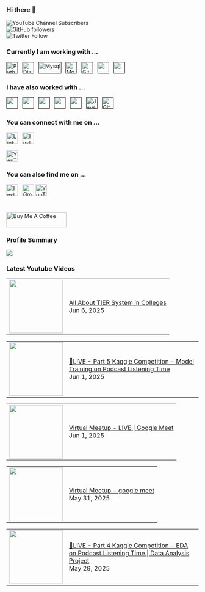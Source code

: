 ### Hi there 👋

![YouTube Channel Subscribers](https://img.shields.io/youtube/channel/subscribers/UCgmk1KXmrHXt_DO0kScyVmQ?style=social)  
![GitHub followers](https://img.shields.io/github/followers/misrapk?style=social)  
![Twitter Follow](https://img.shields.io/twitter/follow/peeyushkmisra?style=social)

### Currently I am working with ...

<a href="" target="_blank" title="Python" rel="noreferrer"><img src="https://www.vectorlogo.zone/logos/python/python-vertical.svg" alt="Python" width="30" height="30"/></a>&nbsp;&nbsp;
<a href="" target="_blank" title="Django" rel="noreferrer"><img src="https://www.vectorlogo.zone/logos/djangoproject/djangoproject-icon.svg" alt="Django" width="30" height="30"/></a>&nbsp;&nbsp;
<a href="" target="_blank" title="Mysql" rel="noreferrer"><img src="https://www.vectorlogo.zone/logos/mysql/mysql-official.svg" alt="Mysql" width="60" height="30"/></a>&nbsp;&nbsp;
<a href="" target="_blank" title="MongoDB" rel="noreferrer"><img src="https://www.vectorlogo.zone/logos/mongodb/mongodb-icon.svg" alt="Mongo" width="30" height="30"/></a>&nbsp;&nbsp;
<a href="" target="_blank" title="GitHub" rel="noreferrer"><img src="https://www.vectorlogo.zone/logos/github/github-tile.svg" alt="GitHub" width="30" height="30"/></a>&nbsp;&nbsp;
<a href="" title="Golang" target="_blank" rel="noreferrer"><img src="https://www.vectorlogo.zone/logos/golang/golang-official.svg" alt="" width="30" height="30"/></a>&nbsp;&nbsp;
<a href="" title="Docker" target="_blank" rel="noreferrer"><img src="https://www.vectorlogo.zone/logos/docker/docker-icon.svg" alt="" width="30" height="30"/></a>&nbsp;&nbsp;


### I have also worked with ...
<a href="" title="C" target="_blank" rel="noreferrer"><img src="https://upload.wikimedia.org/wikipedia/commons/1/19/C_Logo.png" alt="" width="30" height="30"/></a>&nbsp;&nbsp;
<a href="" title="C++" target="_blank" rel="noreferrer"><img src="https://upload.wikimedia.org/wikipedia/commons/thumb/1/18/ISO_C%2B%2B_Logo.svg/1822px-ISO_C%2B%2B_Logo.svg.png" alt="" width="30" height="30"/></a>&nbsp;&nbsp;
<a href="" title="HTML" target="_blank" rel="noreferrer"><img src="https://www.vectorlogo.zone/logos/w3_html5/w3_html5-icon.svg" alt="" width="30" height="30"/></a>&nbsp;&nbsp;
<a href="" title="CSS" target="_blank" rel="noreferrer"><img src="https://www.vectorlogo.zone/logos/w3_css/w3_css-icon.svg" alt="" width="30" height="30"/></a>&nbsp;&nbsp;
<a href="" title="Postman" target="_blank" rel="noreferrer"><img src="https://www.vectorlogo.zone/logos/getpostman/getpostman-icon.svg" alt="" width="30" height="30"/></a>&nbsp;&nbsp;
<a href="" target="_blank" title="JavaScript" rel="noreferrer"><img src="https://www.freepnglogos.com/uploads/javascript-png/javascript-vector-logo-yellow-png-transparent-javascript-vector-12.png" alt="JavaScript" width="30" height="30"/></a>&nbsp;&nbsp;
<a href="" target="_blank" title="Git" rel="noreferrer"><img src="https://www.vectorlogo.zone/logos/git-scm/git-scm-icon.svg" alt="Git" width="30" height="30"/></a>&nbsp;&nbsp;


### You can connect with me on ...

<a href="https://www.linkedin.com/in/peeyushkmisra/" title="peeyushkmisra" target="_blank" rel="noreferrer"><img src="https://www.vectorlogo.zone/logos/linkedin/linkedin-tile.svg" alt="LinkedIn" width="30" height="30"/></a>&nbsp;&nbsp;
<a href="hhttps://www.instagram.com/letscode_daily//" title="letscode_daily" target="_blank" rel="noreferrer"><img src="https://www.vectorlogo.zone/logos/instagram/instagram-icon.svg" alt="Instagram" width="30" height="30"/></a>

<a href="https://www.youtube.com/channel/UCgmk1KXmrHXt_DO0kScyVmQ" title="@peeyushkmisra" target="_blank" rel="noreferrer"><img src="https://www.vectorlogo.zone/logos/youtube/youtube-icon.svg" alt="YouTube" width="30" height="30"/></a>

### You can also find me on ...

<a href="https://www.instagram.com/peeyushkmisra/" title="peeyushkmisra" target="_blank" rel="noreferrer"><img src="https://www.vectorlogo.zone/logos/instagram/instagram-icon.svg" alt="Instagram" width="30" height="30"/></a>&nbsp;&nbsp;
<a href="mailto:peeyushkmisra@gmail.com" target="_blank" title="peeyushkmisra@gmail.com" rel="noreferrer"><img src="https://www.vectorlogo.zone/logos/gmail/gmail-tile.svg" alt="Gmail" width="30" height="30"/></a>
<a href="https://www.youtube.com/channel/UCgmk1KXmrHXt_DO0kScyVmQ" title="@peeyushkmisra" target="_blank" rel="noreferrer"><img src="https://www.vectorlogo.zone/logos/youtube/youtube-icon.svg" alt="YouTube" width="30" height="30"/></a>

# 

<!-- <a href="https://www.buymeacoffee.com/peeyushkmisra" target="_blank"><img src="https://www.buymeacoffee.com/assets/img/custom_images/orange_img.png" alt="Buy Me A Coffee" style="height: 40px !important;width: 154px !important;box-shadow: 0px 3px 2px 0px rgba(190, 190, 190, 0.5) !important;-webkit-box-shadow: 0px 3px 2px 0px rgba(190, 190, 190, 0.5) !important;" ></a> -->
<a href="https://www.buymeacoffee.com/peeyushkmisra" target="_blank"><img src="https://cdn.buymeacoffee.com/buttons/v2/default-yellow.png" alt="Buy Me A Coffee" style="height: 40px !important;width: 157px !important;" ></a>



  

### Profile Summary

![](https://github-profile-summary-cards.vercel.app/api/cards/profile-details?username=misrapk&theme=dracula)

### Latest Youtube Videos

<!-- YOUTUBE:START --><table><tr><td><a href="https://www.youtube.com/watch?v=tWhl5IEFi1Q"><img width="140px" src="https://i.ytimg.com/vi/tWhl5IEFi1Q/mqdefault.jpg"></a></td>
<td><a href="https://www.youtube.com/watch?v=tWhl5IEFi1Q">All About TIER System in Colleges</a><br/>Jun 6, 2025</td></tr></table>
<table><tr><td><a href="https://www.youtube.com/watch?v=JYT1Li_2cM4"><img width="140px" src="https://i.ytimg.com/vi/JYT1Li_2cM4/mqdefault.jpg"></a></td>
<td><a href="https://www.youtube.com/watch?v=JYT1Li_2cM4">🔴LIVE - Part 5 Kaggle Competition - Model Training on Podcast Listening Time</a><br/>Jun 1, 2025</td></tr></table>
<table><tr><td><a href="https://www.youtube.com/watch?v=uudn1Vf5MZA"><img width="140px" src="https://i.ytimg.com/vi/uudn1Vf5MZA/mqdefault.jpg"></a></td>
<td><a href="https://www.youtube.com/watch?v=uudn1Vf5MZA">Virtual Meetup - LIVE | Google Meet</a><br/>Jun 1, 2025</td></tr></table>
<table><tr><td><a href="https://www.youtube.com/watch?v=diJzLshp3YU"><img width="140px" src="https://i.ytimg.com/vi/diJzLshp3YU/mqdefault.jpg"></a></td>
<td><a href="https://www.youtube.com/watch?v=diJzLshp3YU">Virtual Meetup - google meet</a><br/>May 31, 2025</td></tr></table>
<table><tr><td><a href="https://www.youtube.com/watch?v=cyTOD8NKABw"><img width="140px" src="https://i.ytimg.com/vi/cyTOD8NKABw/mqdefault.jpg"></a></td>
<td><a href="https://www.youtube.com/watch?v=cyTOD8NKABw">🔴LIVE - Part 4 Kaggle Competition - EDA on Podcast Listening Time  | Data Analysis Project</a><br/>May 29, 2025</td></tr></table>
<!-- YOUTUBE:END -->
